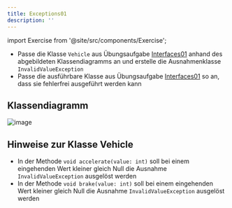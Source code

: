 ```yaml
---
title: Exceptions01
description: ''
---
```


import Exercise from '@site/src/components/Exercise';

- Passe die Klasse `Vehicle` aus Übungsaufgabe
  [Interfaces01](../interfaces/interfaces01) anhand des abgebildeten
  Klassendiagramms an und erstelle die Ausnahmenklasse `InvalidValueException`
- Passe die ausführbare Klasse aus Übungsaufgabe
  [Interfaces01](../interfaces/interfaces01) so an, dass sie fehlerfrei
  ausgeführt werden kann

## Klassendiagramm
![image](https://user-images.githubusercontent.com/47243617/209157391-2f2ee299-cb0c-4b3e-b9c2-f07e2acec6b8.png)

## Hinweise zur Klasse Vehicle

- In der Methode `void accelerate(value: int)` soll bei einem eingehenden Wert kleiner
  gleich Null die Ausnahme `InvalidValueException` ausgelöst werden
- In der Methode `void brake(value: int)` soll bei einem eingehenden Wert kleiner
  gleich Null die Ausnahme `InvalidValueException` ausgelöst werden

<Exercise pullRequest="49" branchSuffix="exceptions/01" />
